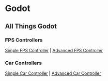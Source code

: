 # Godot
## All Things Godot

### FPS Controllers
[Simple FPS Controller](https://github.com/EatSleepCode-Repeat/Godot/blob/master/simpleFpsController.gdc) | 
[Advanced FPS Controller](https://github.com/EatSleepCode-Repeat/Godot/blob/master/fpsController.gdc)

### Car Controllers
[Simple Car Controller](https://github.com/EatSleepCode-Repeat/Godot/blob/master/simpleCarController.gdc) | 
[Advanced Car Controller](https://github.com/EatSleepCode-Repeat/Godot/blob/master/AdvancedCarController.gdc)
